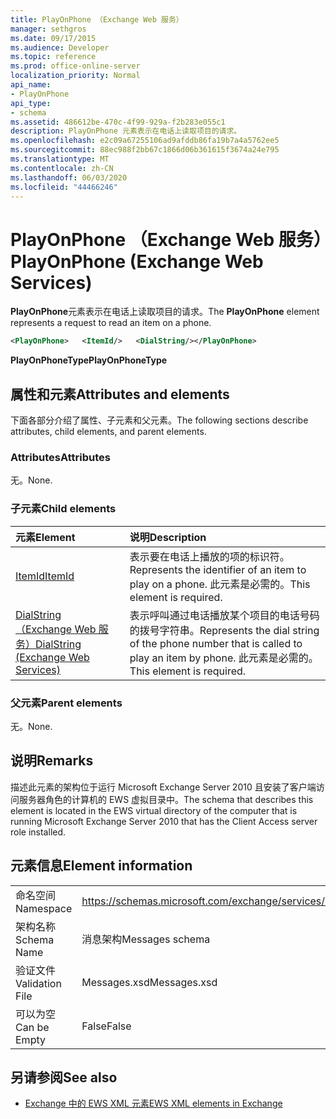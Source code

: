 ```yaml
---
title: PlayOnPhone （Exchange Web 服务）
manager: sethgros
ms.date: 09/17/2015
ms.audience: Developer
ms.topic: reference
ms.prod: office-online-server
localization_priority: Normal
api_name:
- PlayOnPhone
api_type:
- schema
ms.assetid: 486612be-470c-4f99-929a-f2b283e055c1
description: PlayOnPhone 元素表示在电话上读取项目的请求。
ms.openlocfilehash: e2c09a67255106ad9afddb86fa19b7a4a5762ee5
ms.sourcegitcommit: 88ec988f2bb67c1866d06b361615f3674a24e795
ms.translationtype: MT
ms.contentlocale: zh-CN
ms.lasthandoff: 06/03/2020
ms.locfileid: "44466246"
---
```

# <a name="playonphone-exchange-web-services"></a><span data-ttu-id="79a0e-103">PlayOnPhone （Exchange Web 服务）</span><span class="sxs-lookup"><span data-stu-id="79a0e-103">PlayOnPhone (Exchange Web Services)</span></span>

<span data-ttu-id="79a0e-104">**PlayOnPhone**元素表示在电话上读取项目的请求。</span><span class="sxs-lookup"><span data-stu-id="79a0e-104">The **PlayOnPhone** element represents a request to read an item on a phone.</span></span> 
  
```xml
<PlayOnPhone>   <ItemId/>   <DialString/></PlayOnPhone>
```

 <span data-ttu-id="79a0e-105">**PlayOnPhoneType**</span><span class="sxs-lookup"><span data-stu-id="79a0e-105">**PlayOnPhoneType**</span></span>
## <a name="attributes-and-elements"></a><span data-ttu-id="79a0e-106">属性和元素</span><span class="sxs-lookup"><span data-stu-id="79a0e-106">Attributes and elements</span></span>

<span data-ttu-id="79a0e-107">下面各部分介绍了属性、子元素和父元素。</span><span class="sxs-lookup"><span data-stu-id="79a0e-107">The following sections describe attributes, child elements, and parent elements.</span></span>
  
### <a name="attributes"></a><span data-ttu-id="79a0e-108">Attributes</span><span class="sxs-lookup"><span data-stu-id="79a0e-108">Attributes</span></span>

<span data-ttu-id="79a0e-109">无。</span><span class="sxs-lookup"><span data-stu-id="79a0e-109">None.</span></span>
  
### <a name="child-elements"></a><span data-ttu-id="79a0e-110">子元素</span><span class="sxs-lookup"><span data-stu-id="79a0e-110">Child elements</span></span>

|<span data-ttu-id="79a0e-111">**元素**</span><span class="sxs-lookup"><span data-stu-id="79a0e-111">**Element**</span></span>|<span data-ttu-id="79a0e-112">**说明**</span><span class="sxs-lookup"><span data-stu-id="79a0e-112">**Description**</span></span>|
|:-----|:-----|
|[<span data-ttu-id="79a0e-113">ItemId</span><span class="sxs-lookup"><span data-stu-id="79a0e-113">ItemId</span></span>](itemid.md) <br/> |<span data-ttu-id="79a0e-114">表示要在电话上播放的项的标识符。</span><span class="sxs-lookup"><span data-stu-id="79a0e-114">Represents the identifier of an item to play on a phone.</span></span> <span data-ttu-id="79a0e-115">此元素是必需的。</span><span class="sxs-lookup"><span data-stu-id="79a0e-115">This element is required.</span></span>  <br/> |
|[<span data-ttu-id="79a0e-116">DialString （Exchange Web 服务）</span><span class="sxs-lookup"><span data-stu-id="79a0e-116">DialString (Exchange Web Services)</span></span>](dialstring-exchange-web-services.md) <br/> |<span data-ttu-id="79a0e-117">表示呼叫通过电话播放某个项目的电话号码的拨号字符串。</span><span class="sxs-lookup"><span data-stu-id="79a0e-117">Represents the dial string of the phone number that is called to play an item by phone.</span></span> <span data-ttu-id="79a0e-118">此元素是必需的。</span><span class="sxs-lookup"><span data-stu-id="79a0e-118">This element is required.</span></span>  <br/> |
   
### <a name="parent-elements"></a><span data-ttu-id="79a0e-119">父元素</span><span class="sxs-lookup"><span data-stu-id="79a0e-119">Parent elements</span></span>

<span data-ttu-id="79a0e-120">无。</span><span class="sxs-lookup"><span data-stu-id="79a0e-120">None.</span></span>
  
## <a name="remarks"></a><span data-ttu-id="79a0e-121">说明</span><span class="sxs-lookup"><span data-stu-id="79a0e-121">Remarks</span></span>

<span data-ttu-id="79a0e-122">描述此元素的架构位于运行 Microsoft Exchange Server 2010 且安装了客户端访问服务器角色的计算机的 EWS 虚拟目录中。</span><span class="sxs-lookup"><span data-stu-id="79a0e-122">The schema that describes this element is located in the EWS virtual directory of the computer that is running Microsoft Exchange Server 2010 that has the Client Access server role installed.</span></span>
  
## <a name="element-information"></a><span data-ttu-id="79a0e-123">元素信息</span><span class="sxs-lookup"><span data-stu-id="79a0e-123">Element information</span></span>

|||
|:-----|:-----|
|<span data-ttu-id="79a0e-124">命名空间</span><span class="sxs-lookup"><span data-stu-id="79a0e-124">Namespace</span></span>  <br/> |https://schemas.microsoft.com/exchange/services/2006/messages  <br/> |
|<span data-ttu-id="79a0e-125">架构名称</span><span class="sxs-lookup"><span data-stu-id="79a0e-125">Schema Name</span></span>  <br/> |<span data-ttu-id="79a0e-126">消息架构</span><span class="sxs-lookup"><span data-stu-id="79a0e-126">Messages schema</span></span>  <br/> |
|<span data-ttu-id="79a0e-127">验证文件</span><span class="sxs-lookup"><span data-stu-id="79a0e-127">Validation File</span></span>  <br/> |<span data-ttu-id="79a0e-128">Messages.xsd</span><span class="sxs-lookup"><span data-stu-id="79a0e-128">Messages.xsd</span></span>  <br/> |
|<span data-ttu-id="79a0e-129">可以为空</span><span class="sxs-lookup"><span data-stu-id="79a0e-129">Can be Empty</span></span>  <br/> |<span data-ttu-id="79a0e-130">False</span><span class="sxs-lookup"><span data-stu-id="79a0e-130">False</span></span>  <br/> |
   
## <a name="see-also"></a><span data-ttu-id="79a0e-131">另请参阅</span><span class="sxs-lookup"><span data-stu-id="79a0e-131">See also</span></span>



- [<span data-ttu-id="79a0e-132">Exchange 中的 EWS XML 元素</span><span class="sxs-lookup"><span data-stu-id="79a0e-132">EWS XML elements in Exchange</span></span>](ews-xml-elements-in-exchange.md)

